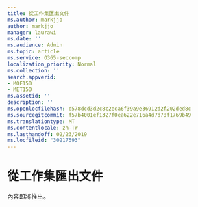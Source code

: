 ```yaml
---
title: 從工作集匯出文件
ms.author: markjjo
author: markjjo
manager: laurawi
ms.date: ''
ms.audience: Admin
ms.topic: article
ms.service: O365-seccomp
localization_priority: Normal
ms.collection: ''
search.appverid:
- MOE150
- MET150
ms.assetid: ''
description: ''
ms.openlocfilehash: d578dcd3d2c8c2eca6f39a9e36912d2f202ded8c
ms.sourcegitcommit: f57b4001ef1327f0ea622e716a4d7d78f1769b49
ms.translationtype: MT
ms.contentlocale: zh-TW
ms.lasthandoff: 02/23/2019
ms.locfileid: "30217593"
---
```

# <a name="export-documents-from-a-working-set"></a>從工作集匯出文件

內容即將推出。